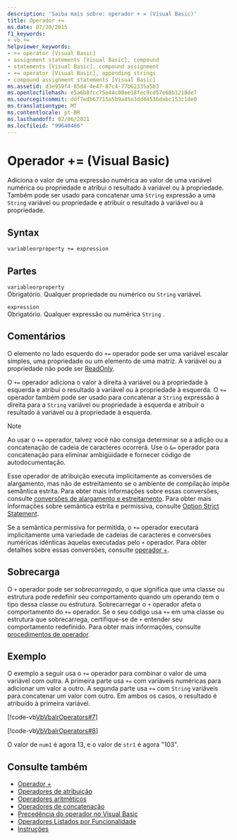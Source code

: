 ```yaml
---
description: 'Saiba mais sobre: operador + = (Visual Basic)'
title: Operador +=
ms.date: 07/20/2015
f1_keywords:
- vb.+=
helpviewer_keywords:
- += operator [Visual Basic]
- assignment statements [Visual Basic], compound
- statements [Visual Basic], compound assignment
- += operator [Visual Basic], appending strings
- compound assignment statements [Visual Basic]
ms.assetid: d3e959f4-85d4-4e47-87c4-77b62335a5b3
ms.openlocfilehash: e5a6b8fcc75e44c00ee18fec9cd57e68b1218de7
ms.sourcegitcommit: ddf7edb67715a5b9a45e3dd44536dabc153c1de0
ms.translationtype: MT
ms.contentlocale: pt-BR
ms.lasthandoff: 02/06/2021
ms.locfileid: "99640466"
---
```

# <a name="-operator-visual-basic"></a>Operador += (Visual Basic)

Adiciona o valor de uma expressão numérica ao valor de uma variável numérica ou propriedade e atribui o resultado à variável ou à propriedade. Também pode ser usado para concatenar uma `String` expressão a uma `String` variável ou propriedade e atribuir o resultado à variável ou à propriedade.  
  
## <a name="syntax"></a>Syntax  
  
```vb  
variableorproperty += expression  
```  
  
## <a name="parts"></a>Partes  

 `variableorproperty`  
 Obrigatório. Qualquer propriedade ou numérico ou `String` variável.  
  
 `expression`  
 Obrigatório. Qualquer expressão ou numérica `String` .  
  
## <a name="remarks"></a>Comentários  

 O elemento no lado esquerdo do `+=` operador pode ser uma variável escalar simples, uma propriedade ou um elemento de uma matriz. A variável ou a propriedade não pode ser [ReadOnly](../modifiers/readonly.md).  
  
 O `+=` operador adiciona o valor à direita à variável ou à propriedade à esquerda e atribui o resultado à variável ou à propriedade à esquerda. O `+=` operador também pode ser usado para concatenar a `String` expressão à direita para a `String` variável ou propriedade à esquerda e atribuir o resultado à variável ou à propriedade à esquerda.  
  
> [!NOTE]
> Ao usar o `+=` operador, talvez você não consiga determinar se a adição ou a concatenação de cadeia de caracteres ocorrerá. Use o `&=` operador para concatenação para eliminar ambigüidade e fornecer código de autodocumentação.  
  
 Esse operador de atribuição executa implicitamente as conversões de alargamento, mas não de estreitamento se o ambiente de compilação impõe semântica estrita. Para obter mais informações sobre essas conversões, consulte [conversões de alargamento e estreitamento](../../programming-guide/language-features/data-types/widening-and-narrowing-conversions.md). Para obter mais informações sobre semântica estrita e permissiva, consulte [Option Strict Statement](../statements/option-strict-statement.md).  
  
 Se a semântica permissiva for permitida, o `+=` operador executará implicitamente uma variedade de cadeias de caracteres e conversões numéricas idênticas àquelas executadas pelo `+` operador. Para obter detalhes sobre essas conversões, consulte [operador +](addition-operator.md).  
  
## <a name="overloading"></a>Sobrecarga  

 O `+` operador pode ser *sobrecarregado*, o que significa que uma classe ou estrutura pode redefinir seu comportamento quando um operando tem o tipo dessa classe ou estrutura. Sobrecarregar o `+` operador afeta o comportamento do `+=` operador. Se o seu código usa `+=` em uma classe ou estrutura que sobrecarrega, certifique-se de `+` entender seu comportamento redefinido. Para obter mais informações, consulte [procedimentos de operador](../../programming-guide/language-features/procedures/operator-procedures.md).  
  
## <a name="example"></a>Exemplo  

 O exemplo a seguir usa o `+=` operador para combinar o valor de uma variável com outra. A primeira parte usa `+=` com variáveis numéricas para adicionar um valor a outro. A segunda parte usa `+=` com `String` variáveis para concatenar um valor com outro. Em ambos os casos, o resultado é atribuído à primeira variável.  
  
 [!code-vb[VbVbalrOperators#7](~/samples/snippets/visualbasic/VS_Snippets_VBCSharp/VbVbalrOperators/VB/Class1.vb#7)]  
  
 [!code-vb[VbVbalrOperators#8](~/samples/snippets/visualbasic/VS_Snippets_VBCSharp/VbVbalrOperators/VB/Class1.vb#8)]  
  
 O valor de `num1` é agora 13, e o valor de `str1` é agora "103".  
  
## <a name="see-also"></a>Consulte também

- [Operador +](addition-operator.md)
- [Operadores de atribuição](assignment-operators.md)
- [Operadores aritméticos](arithmetic-operators.md)
- [Operadores de concatenação](concatenation-operators.md)
- [Precedência do operador no Visual Basic](operator-precedence.md)
- [Operadores Listados por Funcionalidade](operators-listed-by-functionality.md)
- [Instruções](../../programming-guide/language-features/statements.md)
